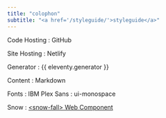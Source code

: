 ```yaml
---
title: "colophon"
subtitle: "<a href='/styleguide/'>styleguide</a>"
---
```


Code Hosting
: GitHub

Site Hosting
: Netlify

Generator
: {{ eleventy.generator }}

Content
: Markdown

Fonts
: IBM Plex Sans
: ui-monospace

Snow
: [\<snow-fall\> Web Component](https://www.zachleat.com/web/snow-fall/)
